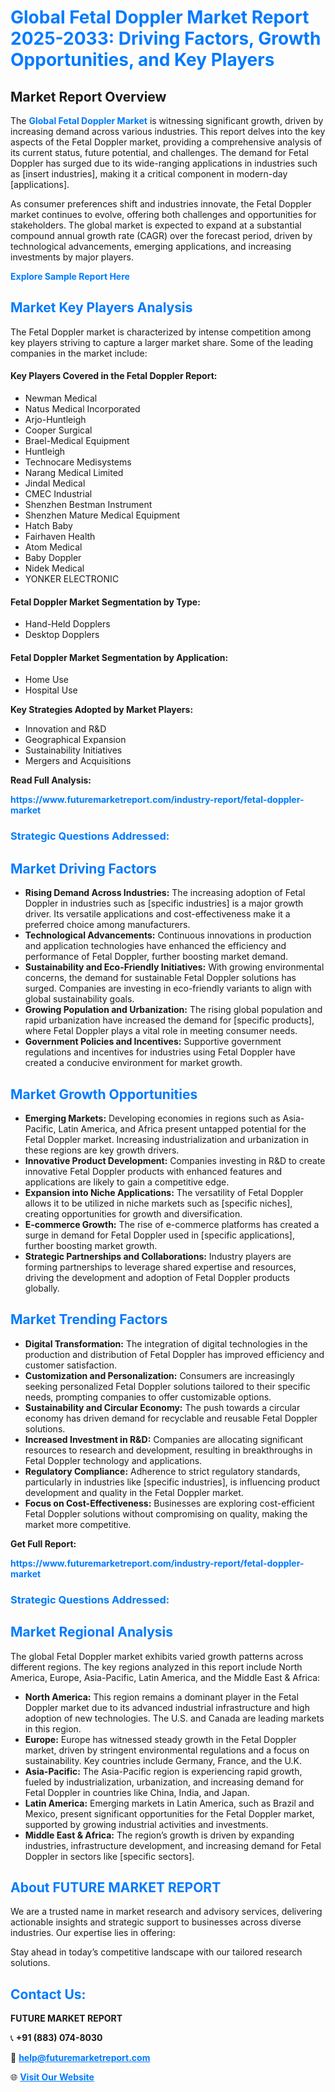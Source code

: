 <h1 style="color: #007BFF;">Global Fetal Doppler Market Report 2025-2033: Driving Factors, Growth Opportunities, and Key Players</h1>

<section id="overview">
<h2>Market Report Overview</h2>
<p>The <a href="https://www.futuremarketreport.com/industry-report/fetal-doppler-market" style="color: #007BFF; text-decoration: none;"><strong>Global Fetal Doppler Market</strong></a> is witnessing significant growth, driven by increasing demand across various industries. This report delves into the key aspects of the Fetal Doppler market, providing a comprehensive analysis of its current status, future potential, and challenges. The demand for Fetal Doppler has surged due to its wide-ranging applications in industries such as [insert industries], making it a critical component in modern-day [applications].</p>
<p>As consumer preferences shift and industries innovate, the Fetal Doppler market continues to evolve, offering both challenges and opportunities for stakeholders. The global market is expected to expand at a substantial compound annual growth rate (CAGR) over the forecast period, driven by technological advancements, emerging applications, and increasing investments by major players.</p>
</section>

<section id="overview">
<p><a href="https://www.futuremarketreport.com/request-sample/reportId=44043" style="color: #007BFF; text-decoration: none;"><strong>Explore Sample Report Here</strong></a></p>
</section>

<section id="key-players">
<h2 style="color: #007BFF;">Market Key Players Analysis</h2>
<p>The Fetal Doppler market is characterized by intense competition among key players striving to capture a larger market share. Some of the leading companies in the market include:</p>
<h4>Key Players Covered in the Fetal Doppler Report:</h4>
<ul><li>Newman Medical</li><li>Natus Medical Incorporated</li><li>Arjo-Huntleigh</li><li>Cooper Surgical</li><li>Brael-Medical Equipment</li><li>Huntleigh</li><li>Technocare Medisystems</li><li>Narang Medical Limited</li><li>Jindal Medical</li><li>CMEC Industrial</li><li>Shenzhen Bestman Instrument</li><li>Shenzhen Mature Medical Equipment</li><li>Hatch Baby</li><li>Fairhaven Health</li><li>Atom Medical</li><li>Baby Doppler</li><li>Nidek Medical</li><li>YONKER ELECTRONIC</li></ul>
<h4>Fetal Doppler Market Segmentation by Type:</h4>
<ul><li>Hand-Held Dopplers</li><li>Desktop Dopplers</li></ul>

<h4>Fetal Doppler Market Segmentation by Application:</h4>
<ul><li>Home Use</li><li>Hospital Use</li></ul>
<p><strong>Key Strategies Adopted by Market Players:</strong></p>
<ul>
<li>Innovation and R&D</li>
<li>Geographical Expansion</li>
<li>Sustainability Initiatives</li>
<li>Mergers and Acquisitions</li>
</ul>
</section>

<section>
<p><strong>Read Full Analysis: </strong></p><a href="https://www.futuremarketreport.com/industry-report/fetal-doppler-market" style="color: #007BFF; text-decoration: none;"><strong>https://www.futuremarketreport.com/industry-report/fetal-doppler-market</strong></a>
<h3 style="color: #007BFF;">Strategic Questions Addressed:</h3>
</section>

<section id="driving-factors">
<h2 style="color: #007BFF;">Market Driving Factors</h2>
<ul>
<li><strong>Rising Demand Across Industries:</strong> The increasing adoption of Fetal Doppler in industries such as [specific industries] is a major growth driver. Its versatile applications and cost-effectiveness make it a preferred choice among manufacturers.</li>
<li><strong>Technological Advancements:</strong> Continuous innovations in production and application technologies have enhanced the efficiency and performance of Fetal Doppler, further boosting market demand.</li>
<li><strong>Sustainability and Eco-Friendly Initiatives:</strong> With growing environmental concerns, the demand for sustainable Fetal Doppler solutions has surged. Companies are investing in eco-friendly variants to align with global sustainability goals.</li>
<li><strong>Growing Population and Urbanization:</strong> The rising global population and rapid urbanization have increased the demand for [specific products], where Fetal Doppler plays a vital role in meeting consumer needs.</li>
<li><strong>Government Policies and Incentives:</strong> Supportive government regulations and incentives for industries using Fetal Doppler have created a conducive environment for market growth.</li>
</ul>
</section>

<section id="growth-opportunities">
<h2 style="color: #007BFF;">Market Growth Opportunities</h2>
<ul>
<li><strong>Emerging Markets:</strong> Developing economies in regions such as Asia-Pacific, Latin America, and Africa present untapped potential for the Fetal Doppler market. Increasing industrialization and urbanization in these regions are key growth drivers.</li>
<li><strong>Innovative Product Development:</strong> Companies investing in R&D to create innovative Fetal Doppler products with enhanced features and applications are likely to gain a competitive edge.</li>
<li><strong>Expansion into Niche Applications:</strong> The versatility of Fetal Doppler allows it to be utilized in niche markets such as [specific niches], creating opportunities for growth and diversification.</li>
<li><strong>E-commerce Growth:</strong> The rise of e-commerce platforms has created a surge in demand for Fetal Doppler used in [specific applications], further boosting market growth.</li>
<li><strong>Strategic Partnerships and Collaborations:</strong> Industry players are forming partnerships to leverage shared expertise and resources, driving the development and adoption of Fetal Doppler products globally.</li>
</ul>
</section>

<section id="trending-factors">
<h2 style="color: #007BFF;">Market Trending Factors</h2>
<ul>
<li><strong>Digital Transformation:</strong> The integration of digital technologies in the production and distribution of Fetal Doppler has improved efficiency and customer satisfaction.</li>
<li><strong>Customization and Personalization:</strong> Consumers are increasingly seeking personalized Fetal Doppler solutions tailored to their specific needs, prompting companies to offer customizable options.</li>
<li><strong>Sustainability and Circular Economy:</strong> The push towards a circular economy has driven demand for recyclable and reusable Fetal Doppler solutions.</li>
<li><strong>Increased Investment in R&D:</strong> Companies are allocating significant resources to research and development, resulting in breakthroughs in Fetal Doppler technology and applications.</li>
<li><strong>Regulatory Compliance:</strong> Adherence to strict regulatory standards, particularly in industries like [specific industries], is influencing product development and quality in the Fetal Doppler market.</li>
<li><strong>Focus on Cost-Effectiveness:</strong> Businesses are exploring cost-efficient Fetal Doppler solutions without compromising on quality, making the market more competitive.</li>
</ul>
</section>

<section>
<p><strong>Get Full Report: </strong></p><a href="https://www.futuremarketreport.com/industry-report/fetal-doppler-market" style="color: #007BFF; text-decoration: none;"><strong>https://www.futuremarketreport.com/industry-report/fetal-doppler-market</strong></a>
<h3 style="color: #007BFF;">Strategic Questions Addressed:</h3>
</section>


<section id="regional-analysis">
<h2 style="color: #007BFF;">Market Regional Analysis</h2>
<p>The global Fetal Doppler market exhibits varied growth patterns across different regions. The key regions analyzed in this report include North America, Europe, Asia-Pacific, Latin America, and the Middle East & Africa:</p>
<ul>
<li><strong>North America:</strong> This region remains a dominant player in the Fetal Doppler market due to its advanced industrial infrastructure and high adoption of new technologies. The U.S. and Canada are leading markets in this region.</li>
<li><strong>Europe:</strong> Europe has witnessed steady growth in the Fetal Doppler market, driven by stringent environmental regulations and a focus on sustainability. Key countries include Germany, France, and the U.K.</li>
<li><strong>Asia-Pacific:</strong> The Asia-Pacific region is experiencing rapid growth, fueled by industrialization, urbanization, and increasing demand for Fetal Doppler in countries like China, India, and Japan.</li>
<li><strong>Latin America:</strong> Emerging markets in Latin America, such as Brazil and Mexico, present significant opportunities for the Fetal Doppler market, supported by growing industrial activities and investments.</li>
<li><strong>Middle East & Africa:</strong> The region’s growth is driven by expanding industries, infrastructure development, and increasing demand for Fetal Doppler in sectors like [specific sectors].</li>
</ul>
</section>

<footer>
<h2 style="color: #007BFF;">About FUTURE MARKET REPORT</h2>
<p>We are a trusted name in market research and advisory services, delivering actionable insights and strategic support to businesses across diverse industries. Our expertise lies in offering:</p>

<p>Stay ahead in today’s competitive landscape with our tailored research solutions.</p>

<h2 style="color: #007BFF;">Contact Us:</h2>
<p><strong>FUTURE MARKET REPORT</strong></p>
<p>📞 <strong>+91 (883) 074-8030</strong></p>
<p>📧 <strong><a href="mailto:help@futuremarketreport.com" style="color: #007BFF;">help@futuremarketreport.com</a></strong></p>
<p>🌐 <strong><a href="https://www.futuremarketreport.com/" style="color: #007BFF;">Visit Our Website</a></strong></p>
</footer>
